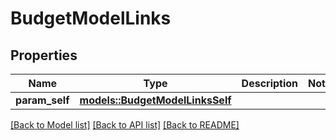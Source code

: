 # BudgetModelLinks

## Properties

Name | Type | Description | Notes
------------ | ------------- | ------------- | -------------
**param_self** | [**models::BudgetModelLinksSelf**](BudgetModel__links_self.md) |  | 

[[Back to Model list]](../README.md#documentation-for-models) [[Back to API list]](../README.md#documentation-for-api-endpoints) [[Back to README]](../README.md)


